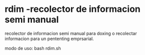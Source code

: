 # rdim -recolector de informacion semi manual
recolector de informacion semi manual para doxing 
o recolectar informacion para un pententing emprsarial.

modo de uso:
bash rdim.sh
